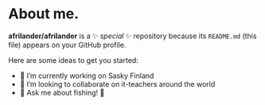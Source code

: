 # About me. 


**afrilander/afrilander** is a ✨ _special_ ✨ repository because its `README.md` (this file) appears on your GitHub profile.

Here are some ideas to get you started:

- 🔭 I’m currently working on Sasky Finland
- 👯 I’m looking to collaborate on it-teachers around the world
- 💬 Ask me about fishing! 🎣



